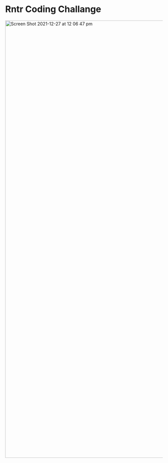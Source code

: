 # Rntr Coding Challange

<img width="1395" alt="Screen Shot 2021-12-27 at 12 06 47 pm" src="https://user-images.githubusercontent.com/11060669/147424675-06dbb63d-14e0-4bee-8e65-e24862ccb679.png">
